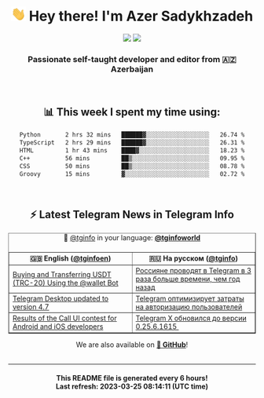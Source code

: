 <div align="center">
	<div>
		<h1>
      <img src="./assets/hi.gif" width="30px"> Hey there! I'm Azer Sadykhzadeh
    </h1>
    <img height="18" src="https://komarev.com/ghpvc/?username=sadykhzadeh&label=Views&color=2081c1&style=flat-square" />
		<a href="https://wakatime.com/@Azer"> <img height="18" src="https://wakatime.com/badge/user/f80ae27a-c328-426f-a381-bc84136e2dd6.svg" /> </a>
    <h3>
      Passionate self-taught developer and editor from 🇦🇿 Azerbaijan
    </h3>
  </div>
  <br>

<h2>📊 This week I spent my time using:</h2>

<!--START_SECTION:waka-->

```text
Python       2 hrs 32 mins   ██████▓░░░░░░░░░░░░░░░░░░   26.74 %
TypeScript   2 hrs 29 mins   ██████▓░░░░░░░░░░░░░░░░░░   26.31 %
HTML         1 hr 43 mins    ████▓░░░░░░░░░░░░░░░░░░░░   18.23 %
C++          56 mins         ██▒░░░░░░░░░░░░░░░░░░░░░░   09.95 %
CSS          50 mins         ██▒░░░░░░░░░░░░░░░░░░░░░░   08.78 %
Groovy       15 mins         ▓░░░░░░░░░░░░░░░░░░░░░░░░   02.72 %
```

<!--END_SECTION:waka-->

<br>

<h2>⚡️ Latest Telegram News in Telegram Info</h2>
  <table border>
		<tr>
			<th width="50%">🇬🇧 English (<a href="https://t.me/tginfoen">@tginfoen</a>)</th>
			<th>🇷🇺 На русском (<a href="https://t.me/tginfo">@tginfo</a>)</th>
		</tr>
		<caption>🚩 <a href="https://t.me/tginfo">@tginfo</a> in your language: <a href="https://t.me/tginfoworld"><b>@tginfoworld</b></a><caption/>
  <tr><td><a href="https://t.me/tginfoen/1629">Buying and Transferring USDT (TRC-20) Using the @wallet Bot</a></td>
    <td><a href="https://t.me/tginfo/3627">Россияне проводят в Telegram в 3 раза больше времени, чем год назад</a></td></tr><tr><td><a href="https://t.me/tginfoen/1628">Telegram Desktop updated to version 4.7</a></td>
    <td><a href="https://t.me/tginfo/3626">Telegram оптимизирует затраты на авторизацию пользователей</a></td></tr><tr><td><a href="https://t.me/tginfoen/1627">Results of the Call UI contest for Android and iOS developers</a></td>
    <td><a href="https://t.me/tginfo/3625">Telegram X обновился до версии 0.25.6.1615 ⁠</a></td></tr>
</table>
We are also available on <a href="https://github.com/tginfo"><b>🐙 GitHub</b></a>!
</div>

<br>
<hr>
<h4 align="center">This README file is generated <b>every 6 hours</b>!</br>Last refresh: <b>2023-03-25 08:14:11 (UTC time)</b></h4>
